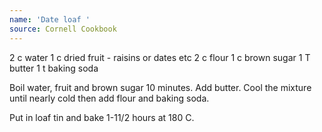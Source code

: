 ```yaml
---
name: 'Date loaf '
source: Cornell Cookbook
---
```


2 c water
1 c dried fruit - raisins or dates etc 
2 c flour
1 c brown sugar
1 T butter
1 t baking soda

Boil water, fruit and brown sugar 10 minutes.  Add butter.  Cool the mixture until nearly cold then add flour and baking soda.  

Put in loaf tin and bake 1-11/2 hours at 180 C.

